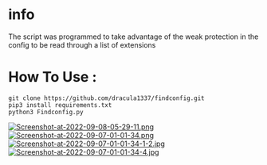 # info
The script was programmed to take advantage of the weak protection in the config to be read through a list of extensions

# How To Use : 
```
git clone https://github.com/dracula1337/findconfig.git
pip3 install requirements.txt
python3 Findconfig.py
```
[![Screenshot-at-2022-09-08-05-29-11.png](https://i.postimg.cc/L52cM04L/Screenshot-at-2022-09-08-05-29-11.png)](https://postimg.cc/sQH6Ymhg)
[![Screenshot-at-2022-09-07-01-01-34.png](https://i.postimg.cc/yx8ZtsRR/Screenshot-at-2022-09-07-01-01-34.png)](https://postimg.cc/XGtqyMQN)
[![Screenshot-at-2022-09-07-01-01-34-1-2.jpg](https://i.postimg.cc/Qts5gpx0/Screenshot-at-2022-09-07-01-01-34-1-2.jpg)](https://postimg.cc/t1SYpn6x)
[![Screenshot-at-2022-09-07-01-01-34-4.jpg](https://i.postimg.cc/nLqBQdZX/Screenshot-at-2022-09-07-01-01-34-4.jpg)](https://postimg.cc/Jy4Gf5s8)
